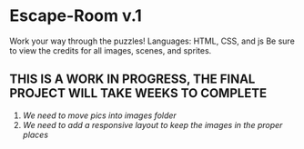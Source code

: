 # Escape-Room v.1
Work your way through the puzzles! Languages: HTML, CSS, and js
Be sure to view the credits for all images, scenes, and sprites.

THIS IS A WORK IN PROGRESS, THE FINAL PROJECT WILL TAKE WEEKS TO COMPLETE
-
1. *We need to move pics into images folder*
2. *We need to add a responsive layout to keep the images in the proper places*
